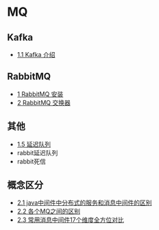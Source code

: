 # MQ

## Kafka

- [1.1 Kafka 介绍](1_kafka/1_kafka介绍.md)

## RabbitMQ

- [1 RabbitMQ 安装](2_rabbitmq/1_rabbit安装.md)
- [2 RabbitMQ 交换器](2_rabbitmq/2_rabbit交换器.md)

## 其他

- [1.5 延迟队列](1.5_延迟队列.md)
- rabbit延迟队列
- rabbit死信


## 概念区分

- [2.1 java中间件中分布式的服务和消息中间件的区别](2.1_java中间件中分布式的服务和消息中间件的区别.md)
- [2.2 各个MQ之间的区别](2.2_各个MQ之间的区别.md)
- [2.3 常用消息中间件17个维度全方位对比](2.3_常用消息中间件17个维度全方位对比.md)

